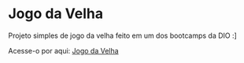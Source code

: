 # Jogo da Velha 

Projeto simples de jogo da velha feito em um dos bootcamps da DIO :]

Acesse-o por aqui: <a href="https://liviabraz.github.io/jogoDaVelha/"> Jogo da Velha </a>
